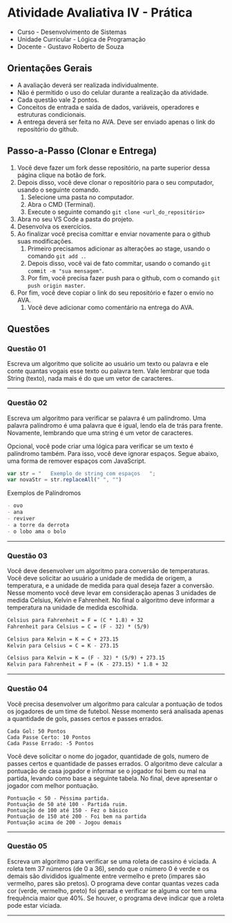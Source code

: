 
# Atividade Avaliativa IV - Prática

- Curso - Desenvolvimento de Sistemas
- Unidade Curricular - Lógica de Programação
- Docente - Gustavo Roberto de Souza

## Orientações Gerais
- A avaliação deverá ser realizada individualmente.
- Não é permitido o uso do celular durante a realização da atividade.
- Cada questão vale 2 pontos.
- Conceitos de entrada e saída de dados, variáveis, operadores e estruturas condicionais.
- A entrega deverá ser feita no AVA. Deve ser enviado apenas o link do repositório do github.

## Passo-a-Passo (Clonar e Entrega)
1. Você deve fazer um fork desse repositório, na parte superior dessa página clique na botão de fork. 
2. Depois disso, você deve clonar o repositório para o seu computador, usando o seguinte comando.
   1. Selecione uma pasta no computador.
   2. Abra o CMD (Terminal).
   3. Execute o seguinte comando `git clone <url_do_repositório>`
3. Abra no seu VS Code a pasta do projeto.
4. Desenvolva os exercícios.
5. Ao finalizar você precisa comittar e enviar novamente para o github suas modificações.
   1. Primeiro precisamos adicionar as alterações ao stage, usando o comando  `git add .`.
   2.  Depois disso, você vai de fato commitar, usando o comando `git commit -m "sua mensagem"`.
   3.  Por fim, você precisa fazer push para o github, com o comando `git push origin master`.
6. Por fim, você deve copiar o link do seu repositório e fazer o envio no AVA. 
   1. Você deve adicionar como comentário na entrega do AVA.

## Questões

### Questão 01
Escreva um algoritmo que solicite ao usuário um texto ou palavra e ele conte quantas vogais esse texto ou palavra tem. 
Vale lembrar que toda String (texto), nada mais é do que um vetor de caracteres.

---

### Questão 02
Escreva um algoritmo para verificar se palavra é um palíndromo. Uma palavra palíndromo é uma palavra que é igual,
lendo ela de trás para frente. Novamente, lembrando que uma string é um vetor de caracteres.

Opcional, você pode criar uma lógica para verificar se um texto é palíndromo também. Para isso, você deve ignorar espaços. 
Segue abaixo, uma forma de remover espaços com JavaScript.

```javascript
var str = "   Exemplo de string com espaços   ";
var novaStr = str.replaceAll(" ", "")
```
Exemplos de Palíndromos
```markdown
- ovo
- ana
- reviver
- a torre da derrota
- o lobo ama o bolo
```

---

### Questão 03
Você deve desenvolver um algoritmo para conversão de temperaturas. Você deve solicitar ao usuário a unidade de medida de origem, a temperatura, e a unidade de medida para qual deseja fazer a conversão. Nesse momento você deve levar em consideração apenas 3 unidades de medida Celsius, Kelvin e Fahrenheit. No final o algoritmo deve informar a temperatura na unidade de medida escolhida.

```markdown
Celsius para Fahrenheit = F = (C * 1.8) + 32 
Fahrenheit para Celsius = C = (F - 32) * (5/9)

Celsius para Kelvin = K = C + 273.15 
Kelvin para Celsius = C = K - 273.15

Celsius para Kelvin = K = (F - 32) * (5/9) + 273.15 
Kelvin para Fahrenheit = F = (K - 273.15) * 1.8 + 32
```

---

### Questão 04
Você precisa desenvolver um algoritmo para calcular a pontuação de todos os jogadores de um time de futebol. Nesse momento será 
analisada apenas a quantidade de gols, passes certos e passes errados.

    Cada Gol: 50 Pontos
    Cada Passe Certo: 10 Pontos
    Cada Passe Errado: -5 Pontos

Você deve solicitar o nome do jogador, quantidade de gols, numero de passes certos e quantidade de passes errados. O algoritmo deve calcular a pontuação de casa jogador e informar se o jogador foi bem ou mal na partida, levando como base a seguinte tabela. No final, deve apresentar o
jogador com melhor pontuação.

    Pontuação < 50 - Péssima partida.
    Pontuação de 50 até 100 - Partida ruim.
    Pontuação de 100 até 150 - Fez o básico
    Pontuação de 150 até 200 - Foi bem na partida
    Pontuação acima de 200 - Jogou demais

---

### Questão 05
Escreva um algoritmo para verificar se uma roleta de cassino é viciada. A roleta tem 37 números (de 0 a 36), sendo que o número 0 é verde e os demais são divididos igualmente entre vermelho e preto (impares são vermelho, pares são pretos). O programa deve contar quantas vezes cada cor (verde, vermelho, preto) foi gerada e verificar se alguma cor tem uma frequência maior que 40%. Se houver, o programa deve indicar que a roleta pode estar viciada.

---


